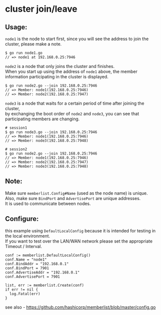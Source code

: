 # cluster join/leave

## Usage:

`node1` is the node to start first, since you will see the address to join the cluster, please make a note.

```
$ go run node1.go
// => node1 at 192.168.0.25:7946
```

`node2` is a node that only joins the cluster and finishes.  
When you start up using the address of `node1` above, the member information participating in the cluster is displayed.

```
$ go run node2.go --join 192.168.0.25:7946
// => Member: node1(192.168.0.25:7946)
// => Member: node2(192.168.0.25:7947)
```

`node3` is a node that waits for a certain period of time after joining the cluster,  
by exchanging the boot order of `node2` and `node3`, you can see that participating members are changing.

```
# session1
$ go run node3.go --join 192.168.0.25:7946
// => Member: node1(192.168.0.25:7946)
// => Member: node3(192.168.0.25:7948)

# session2
$ go run node2.go --join 192.168.0.25:7946
// => Member: node1(192.168.0.25:7946)
// => Member: node2(192.168.0.25:7947)
// => Member: node3(192.168.0.25:7948)
```

## Note:

Make sure `memberlist.Config#Name` (used as the node name) is unique.  
Also, make sure `BindPort` and `AdvertisePort` are unique addresses.  
It is used to communicate between nodes.

## Configure:

this example using `DefaultLocalConfig` because it is intended for testing in the local environment.  
If you want to test over the LAN/WAN network please set the appropriate Timeout / Interval.

```
conf := memberlist.DefaultLocalConfig()
conf.Name = "node1"
conf.BindAddr = "192.168.0.1"
conf.BindPort = 7901
conf.AdvertiseAddr = "192.168.0.1"
conf.AdvertisePort = 7901

list, err := memberlist.Create(conf)
if err != nil {
  log.Fatal(err)
}
```

see also - https://github.com/hashicorp/memberlist/blob/master/config.go
